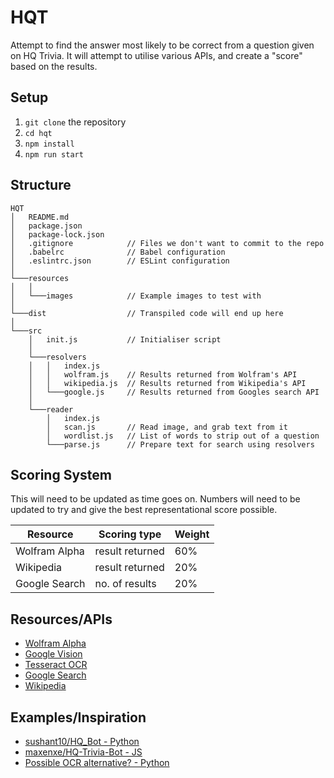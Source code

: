 # HQT
Attempt to find the answer most likely to be correct from a question given on HQ Trivia. It will attempt to utilise various APIs, and create a "score" based on the results.

## Setup

1. `git clone` the repository
2. `cd hqt`
3. `npm install`
4. `npm run start`

## Structure
```
HQT
│   README.md
│   package.json
│   package-lock.json
│   .gitignore            // Files we don't want to commit to the repo
│   .babelrc              // Babel configuration
│   .eslintrc.json        // ESLint configuration
│
└───resources
│   │
│   └───images            // Example images to test with
│
└───dist                  // Transpiled code will end up here 
│
└───src
    │   init.js           // Initialiser script
    │
    └───resolvers
    │   │   index.js
    │   │   wolfram.js    // Results returned from Wolfram's API
    │   │   wikipedia.js  // Results returned from Wikipedia's API
    │   └───google.js     // Results returned from Googles search API
    │
    └───reader
        │   index.js
        │   scan.js       // Read image, and grab text from it
        │   wordlist.js   // List of words to strip out of a question
        └───parse.js      // Prepare text for search using resolvers

```


## Scoring System
This will need to be updated as time goes on. Numbers will need to be updated to try and give the best representational score possible.

Resource      | Scoring type    | Weight |
------------- | --------------- | ------ |
Wolfram Alpha | result returned | 60%    |
Wikipedia     | result returned | 20%    |
Google Search | no. of results  | 20%    |


## Resources/APIs
* [Wolfram Alpha](http://products.wolframalpha.com/api/)
* [Google Vision](https://cloud.google.com/vision/)
* [Tesseract OCR](https://github.com/joscha/nodecr)
* [Google Search](https://developers.google.com/custom-search/json-api/v1/using_rest)
* [Wikipedia](https://www.mediawiki.org/wiki/API:Main_page)

## Examples/Inspiration
* [sushant10/HQ_Bot - Python](https://github.com/sushant10/HQ_Bot)
* [maxenxe/HQ-Trivia-Bot - JS](https://github.com/maxenxe/HQ-Trivia-Bot)
* [Possible OCR alternative? - Python](https://github.com/Exaphis/HackQ-Trivia/blob/master/hq_main.py)
